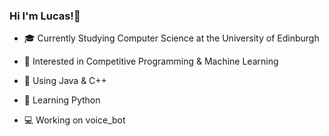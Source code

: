 ### Hi I'm Lucas!👋

- 🎓 Currently Studying Computer Science at the University of Edinburgh

- 👾 Interested in Competitive Programming & Machine Learning 

- 📙 Using Java & C++

- 🐍 Learning Python

- 💻 Working on voice_bot


<!--
**wryzxec/wryzxec** is a ✨ _special_ ✨ repository because its `README.md` (this file) appears on your GitHub profile.

Here are some ideas to get you started:

- 🔭 I’m currently working on ...
- 🌱 I’m currently learning ...
- 👯 I’m looking to collaborate on ...
- 🤔 I’m looking for help with ...
- 💬 Ask me about ...
- 📫 How to reach me: ...
- 😄 Pronouns: ...
- ⚡ Fun fact: ...
-->
